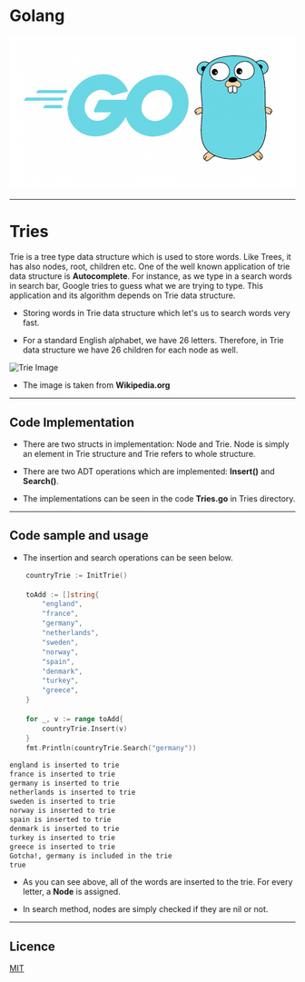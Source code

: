 # Golang

![Golang Image](golang.png)

---------------------------------------------------------------------

# Tries

Trie is a tree type data structure which is used to store words. Like Trees, it has also nodes, root, children etc. One of the well known application of trie data structure is **Autocomplete**. For instance, as we type in a search words in search bar, Google tries to guess what we are trying to type. This application and its algorithm depends on Trie data structure.

* Storing words in Trie data structure which let's us to search words very fast.

* For a standard English alphabet, we have 26 letters. Therefore, in Trie data structure we have 26 children for each node as well. 

![Trie Image](https://upload.wikimedia.org/wikipedia/commons/b/be/Trie_example.svg)

* The image is taken from **Wikipedia.org**

--------------------------------------------------------------

## Code Implementation

* There are two structs in implementation: Node and Trie. Node is simply an element in Trie structure and Trie refers to whole structure.

* There are two ADT operations which are implemented: **Insert()** and **Search()**.

* The implementations can be seen in the code **Tries.go** in Tries directory.

---------------------------------------------------------

## Code sample  and usage

* The insertion and search operations can be seen below.

```go
    countryTrie := InitTrie()

    toAdd := []string{
        "england",
        "france",
        "germany",
        "netherlands",
        "sweden",
        "norway",
        "spain",
        "denmark",
        "turkey",
        "greece",
    }

    for _, v := range toAdd{
        countryTrie.Insert(v)
    }
    fmt.Println(countryTrie.Search("germany"))
```

```[terminal]
england is inserted to trie
france is inserted to trie
germany is inserted to trie
netherlands is inserted to trie
sweden is inserted to trie
norway is inserted to trie
spain is inserted to trie
denmark is inserted to trie
turkey is inserted to trie
greece is inserted to trie
Gotcha!, germany is included in the trie
true
```

* As you can see above, all of the words are inserted to the trie. For every letter, a **Node** is assigned. 

* In search method, nodes are simply checked if they are nil or not.

-----------------------------------

## Licence

[MIT](LICENSE)
